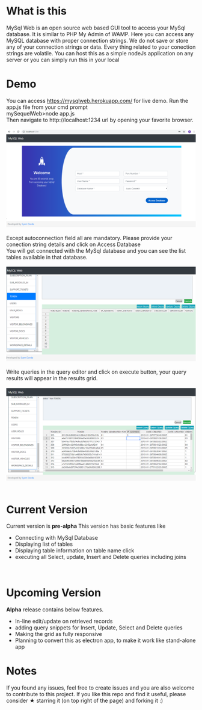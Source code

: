 What is this
=================

MySql Web is an open source web based GUI tool to access your MySql database.
It is similar to PHP My Admin of WAMP. Here you can access any MySQL database with proper connection strings.
We do not save or store any of your connection strings or data. Every thing related to your conection strings are volatile. You can host this as a simple nodeJs application on any server or you can simply run this in your local

Demo
=================
You can access https://mysqlweb.herokuapp.com/ for live demo.
Run the app.js file from your cmd prompt<br />
     mySequelWeb>node app.js<br />Then navigate to http://localhost:1234 url by opening your favorite browser.<br /><br />
      <img src="/screenshots/1.PNG" alt="img 1"/>
      <br/><br/>
  Except autoconnection field all are mandatory. Please provide your conection string details and click on Access Database<br />
  You will get connected with the MySql database and you can see the list tables available in that database.<br /><br />
    <img src="/screenshots/3.PNG" alt="img 2"/> <br/><br/>
  Write queries in the query editor and click on execute button, your query results will appear in the results grid.<br /><br />
    <img src="/screenshots/2.PNG" alt="img 3"/> <br/><br/>



Current Version
=================
Current version is <b>pre-alpha</b>
This version has basic features like <br/>
<ul>
  <li>Connecting with MySql Database</li>
  <li>Displaying list of tables</li>
  <li>Displaying table information on table name click</li>
  <li>executing all Select, update, Insert and Delete queries including joins</li>
</ul>
<br/>

Upcoming Version
=================
<b>Alpha</b>  release contains below features. <br/>
<ul>
  <li>In-line edit/update on retrieved records</li>
  <li>adding query snippets for Insert, Update, Select and Delete queries</li>
  <li>Making the grid as fully responsive</li>
  <li>Planning to convert this as electron app, to make it work like stand-alone app</li>
</ul>

Notes
=================
If you found any issues, feel free to create issues and you are also welcome to contribute to this project.
If you like this repo and find it useful, please consider ★ starring it (on top right of the page) and forking it :)
